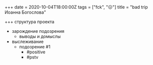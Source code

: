 +++
date = 2020-10-04T18:00:00Z
tags = ["fck", "😖"]
title = "bad trip Иоанна Богослова"

+++
структура проекта

* зарождение подозрения
  * выводы и домыслы
* выслеживание
  * подозрение #1
    * #positive
    * #pstv